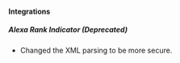 
#### Integrations
##### Alexa Rank Indicator (Deprecated)
- Changed the XML parsing to be more secure.
